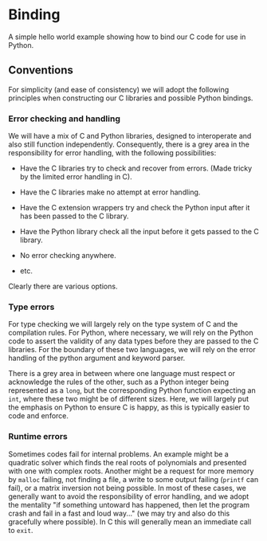 # Binding

A simple hello world example showing how to bind our C code 
for use in Python. 
 


## Conventions

For simplicity (and ease of consistency) we will adopt the following
principles when constructing our C libraries and possible Python bindings. 

### Error checking and handling

We will have a mix of C and Python libraries, designed to
interoperate and also still function independently. Consequently, 
there is a grey area in the responsibility for error handling,
with the following possibilities:

- Have the C libraries try to check and recover from errors.
(Made tricky by the limited error handling in C). 

- Have the C libraries make no attempt at error handling.

- Have the C extension wrappers try and check 
the Python input after it has been passed to the C library.

- Have the Python library check all the input before it gets
passed to the C library. 

- No error checking anywhere.

- etc.

Clearly there are various options. 

### Type errors

For type checking we will largely rely on the type system of
C and the compilation rules. For Python, where necessary, 
we will rely on the Python code to assert the validity of
any data types before they are passed to the C libraries.
For the boundary of these two languages, we will rely on the 
error handling of the python argument and keyword parser.

There is a grey area in between where one language must 
respect or acknowledge the rules of the other, such as 
a Python integer being represented as a `long`, but the 
corresponding Python function expecting an `int`, where
these two might be of different sizes. Here, we will largely
put the emphasis on Python to ensure C is happy, as this 
is typically easier to code and enforce.  

### Runtime errors

Sometimes codes fail for internal problems. An example
might be a quadratic solver which finds the real roots 
of polynomials and presented with one with complex roots. 
Another might be a request for more memory by `malloc` 
failing, not finding a file, a write to some output 
failing (`printf` can fail), or a matrix inversion
not being possible. In most of these cases, we generally
want to avoid the responsibility of error handling, and 
we adopt the mentality "if something untoward has happened, 
then let the program crash and fail in a fast and loud 
way..." (we may try and also do this gracefully 
where possible). In C this will generally mean an immediate
call to `exit`.

